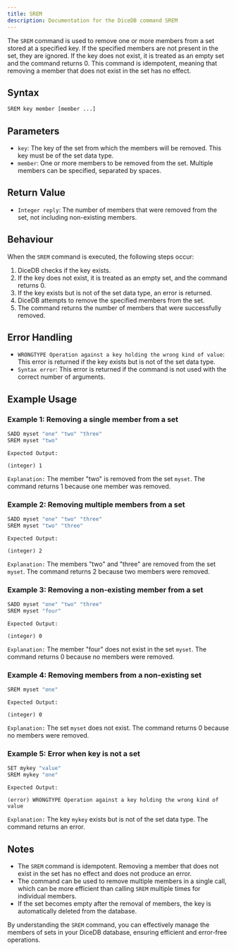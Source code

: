 ```yaml
---
title: SREM
description: Documentation for the DiceDB command SREM
---
```


The `SREM` command is used to remove one or more members from a set stored at a specified key. If the specified members are not present in the set, they are ignored. If the key does not exist, it is treated as an empty set and the command returns 0. This command is idempotent, meaning that removing a member that does not exist in the set has no effect.

## Syntax

```bash
SREM key member [member ...]
```

## Parameters

- `key`: The key of the set from which the members will be removed. This key must be of the set data type.
- `member`: One or more members to be removed from the set. Multiple members can be specified, separated by spaces.

## Return Value

- `Integer reply`: The number of members that were removed from the set, not including non-existing members.

## Behaviour

When the `SREM` command is executed, the following steps occur:

1. DiceDB checks if the key exists.
2. If the key does not exist, it is treated as an empty set, and the command returns 0.
3. If the key exists but is not of the set data type, an error is returned.
4. DiceDB attempts to remove the specified members from the set.
5. The command returns the number of members that were successfully removed.

## Error Handling

- `WRONGTYPE Operation against a key holding the wrong kind of value`: This error is returned if the key exists but is not of the set data type.
- `Syntax error`: This error is returned if the command is not used with the correct number of arguments.

## Example Usage

### Example 1: Removing a single member from a set

```bash
SADD myset "one" "two" "three"
SREM myset "two"
```

`Expected Output:`

```
(integer) 1
```

`Explanation:` The member "two" is removed from the set `myset`. The command returns 1 because one member was removed.

### Example 2: Removing multiple members from a set

```bash
SADD myset "one" "two" "three"
SREM myset "two" "three"
```

`Expected Output:`

```
(integer) 2
```

`Explanation:` The members "two" and "three" are removed from the set `myset`. The command returns 2 because two members were removed.

### Example 3: Removing a non-existing member from a set

```bash
SADD myset "one" "two" "three"
SREM myset "four"
```

`Expected Output:`

```
(integer) 0
```

`Explanation:` The member "four" does not exist in the set `myset`. The command returns 0 because no members were removed.

### Example 4: Removing members from a non-existing set

```bash
SREM myset "one"
```

`Expected Output:`

```
(integer) 0
```

`Explanation:` The set `myset` does not exist. The command returns 0 because no members were removed.

### Example 5: Error when key is not a set

```bash
SET mykey "value"
SREM mykey "one"
```

`Expected Output:`

```
(error) WRONGTYPE Operation against a key holding the wrong kind of value
```

`Explanation:` The key `mykey` exists but is not of the set data type. The command returns an error.

## Notes

- The `SREM` command is idempotent. Removing a member that does not exist in the set has no effect and does not produce an error.
- The command can be used to remove multiple members in a single call, which can be more efficient than calling `SREM` multiple times for individual members.
- If the set becomes empty after the removal of members, the key is automatically deleted from the database.

By understanding the `SREM` command, you can effectively manage the members of sets in your DiceDB database, ensuring efficient and error-free operations.

